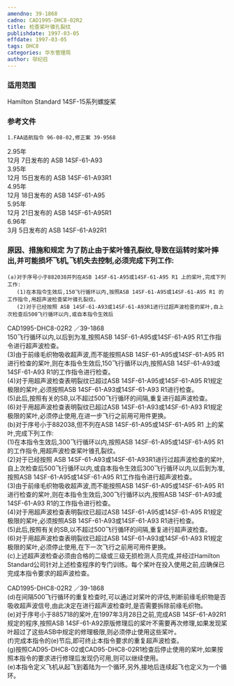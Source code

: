 ```yaml
---
amendno: 39-1868  
cadno: CAD1995-DHC8-02R2  
title: 检查桨叶锥孔裂纹  
publishdate: 1997-03-05  
effdate: 1997-03-05  
tags: DHC8  
categories: 华东管理局  
author: 邬纪召  
---
```

  
### 适用范围  
Hamilton Standard 14SF-15系列螺旋桨  
  
<!--more-->  
### 参考文件  
    1.FAA适航指令 96-08-02,修正案 39-9568  
2.95年  
12月 7日发布的 ASB 14SF-61-A93  
3.95年  
12月 15日发布的 ASB 14SF-61-A93R1  
4.95年  
12月 18日发布的 ASB 14SF-61-A95  
5.95年  
12月 21日发布的 ASB 14SF-61-A95R1  
6.96年  
3月 5日发布的 ASB 14SF-61-A92R1  
  
### 原因、措施和规定     为了防止由于桨叶锥孔裂纹,导致在运转时桨叶摔出,并可能损坏飞机,飞机失去控制,必须完成下列工作:  
    (a)对于序号小于882038并列在ASB 14SF-61-A95或14SF-61-A95 R1 上的桨叶,完成下列工作:  
       (1)在本指令生效后,150飞行循环以内,按照ASB 14SF-61-A95或14SF-61-A95 R1 的工作指令,用超声波检查桨叶锥孔裂纹。  
       (2)对于已经按照 ASB 14SF-61-A93或14SF-61-A93R1进行过超声波检查的桨叶,自上次检查后500飞行循环以内,或自本指令生效后  
  
 CAD1995-DHC8-02R2 ／39-1868  
150飞行循环以内,以后到为准,按照ASB 14SF-61-A95或14SF-61-A95 R1工作指令进行超声波检查。  
(3)由于前缘毛织物吸收超声波,而不能按照ASB 14SF-61-A95或14SF-61-A95 R1 进行检查的桨叶,则在本指令生效后,150飞行循环以内,按照ASB 14SF-61-A93或14SF-61-A93 R1的工作指令进行检查。  
(4)对于用超声波检查表明裂纹已超过ASB 14SF-61-A95或14SF-61-A95 R1规定极限的桨叶,必须按照ASB 14SF-61-A93或14SF-61-A93 R1进行检查。  
(5)此后,按照有关的SB,以不超过500飞行循环的间隔,重复进行超声波检查。  
(6)对于用超声波检查表明裂纹已超过ASB 14SF-61-A93或14SF-61-A93 R1规定极限的桨叶,必须停止使用,在进一步飞行之前用可用件更换。  
(b)对于序号小于882038,但不列在ASB 14SF-61-A95或14SF-61-A95 R1 上的桨叶,完成下列工作:  
       (1)在本指令生效后,300飞行循环以内,按照ASB 14SF-61-A95或14SF-61-A95 R1 的工作指令,用超声波检查桨叶锥孔裂纹。  
       (2)对于已经按照 ASB 14SF-61-A93或14SF-61-A93R1进行过超声波检查的桨叶,自上次检查后500飞行循环以内,或自本指令生效后300飞行循环以内,以后到为准,按照ASB 14SF-61-A95或14SF-61-A95 R1工作指令进行超声波检查。  
(3)由于前缘毛织物吸收超声波,而不能按照ASB 14SF-61-A95或14SF-61-A95 R1 进行检查的桨叶,则在本指令生效后,300飞行循环以内,按照ASB 14SF-61-A93或14SF-61-A93 R1的工作指令进行检查。  
(4)对于用超声波检查表明裂纹已超过ASB 14SF-61-A95或14SF-61-A95 R1规定极限的桨叶,必须按照ASB 14SF-61-A93或14SF-61-A93 R1进行检查。  
(5)此后,按照有关的SB,以不超过500飞行循环的间隔,重复进行超声波检查。  
(6)对于用超声波检查表明裂纹已超过ASB 14SF-61-A93或14SF-61-A93 R1规定极限的桨叶,必须停止使用,在下一次飞行之前用可用件更换。  
    (c)上述超声波检查必须由合格的二级或三级无损检测人员完成,并经过Hamilton Standard公司针对上述检查程序的专门训练。每个桨叶在投入使用之前,应确保已完成本指令要求的超声波检查。  
  
 CAD1995-DHC8-02R2 ／39-1868  
    (d)在间隔500飞行循环的重复检查时,可以通过对桨叶的评估,判断前缘毛织物是否吸收超声波信号,由此决定在进行超声波检查时,是否需要拆除前缘毛织物。  
    (e)对于序号小于885718的桨叶,在1997年3月28日之前,完成ASB 14SF-61-A92R1规定的程序,按照ASB 14SF-61-A92原版修理后的桨叶不需要再次修理,如果发现桨叶超过了这些ASB中规定的修理极限,则必须停止使用这些桨叶。  
(f)完成本指令的(e)节后,即可终止本指令要求的重复超声波检查。  
    (g)按照CAD95-DHC8-02或CAD95-DHC8-02R1检查后停止使用的桨叶,如果按照本指令的要求进行修理后发现仍可用,则可以继续使用。  
(e)本指令定义飞机从起飞到着陆为一个循环,另外,接地后连续起飞也定义为一个循环。  
  
